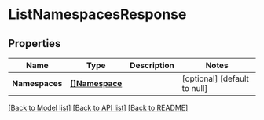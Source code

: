 # ListNamespacesResponse

## Properties
Name | Type | Description | Notes
------------ | ------------- | ------------- | -------------
**Namespaces** | [**[]Namespace**](Namespace.md) |  | [optional] [default to null]

[[Back to Model list]](../README.md#documentation-for-models) [[Back to API list]](../README.md#documentation-for-api-endpoints) [[Back to README]](../README.md)


